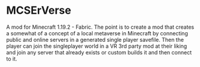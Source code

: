 # MCSErVerse
 A mod for Minecraft 1.19.2 - Fabric. The point is to create a mod that creates a somewhat of a concept of a local metaverse in Minecraft by connecting public and online servers in a generated single player savefile. Then the player can join the singleplayer world in a VR 3rd party mod at their liking and join any server that already exists or custom builds it and then connect to it.
